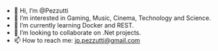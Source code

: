 - 👋 Hi, I’m @Pezzutti
- 👀 I’m interested in Gaming, Music, Cinema, Technology and Science.
- 🌱 I’m currently learning Docker and REST.
- 💞️ I’m looking to collaborate on .Net projects.
- 📫 How to reach me: jp.pezzutti@gmail.com

<!---
Pezzutti/Pezzutti is a ✨ special ✨ repository because its `README.md` (this file) appears on your GitHub profile.
You can click the Preview link to take a look at your changes.
--->
